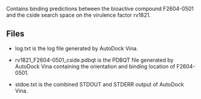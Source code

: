 Contains binding predictions between the bioactive compound F2604-0501 and the cside search space on the virulence factor rv1821.

## Files

- log.txt is the log file generated by AutoDock Vina.

- rv1821_F2604-0501_cside.pdbqt is the PDBQT file generated by AutoDock Vina containing the orientation and binding location of F2604-0501.

- stdoe.txt is the combined STDOUT and STDERR output of AutoDock Vina.

